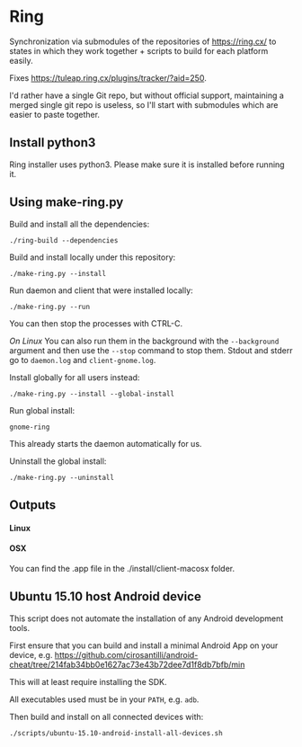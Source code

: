 # Ring

Synchronization via submodules of the repositories of <https://ring.cx/> to states in which they work together + scripts to build for each platform easily.

Fixes <https://tuleap.ring.cx/plugins/tracker/?aid=250>.

I'd rather have a single Git repo, but without official support, maintaining a merged single git repo is useless, so I'll start with submodules which are easier to paste together.

## Install python3

Ring installer uses python3. Please make sure it is installed before running it.

## Using make-ring.py

Build and install all the dependencies:

    ./ring-build --dependencies

Build and install locally under this repository:

    ./make-ring.py --install


Run daemon and client that were installed locally:

    ./make-ring.py --run

You can then stop the processes with CTRL-C.

_On Linux_ You can also run them in the background with the `--background` argument and then use the `--stop` command to stop them.
Stdout and stderr go to `daemon.log` and `client-gnome.log`.

Install globally for all users instead:

    ./make-ring.py --install --global-install

Run global install:

    gnome-ring

This already starts the daemon automatically for us.

Uninstall the global install:

    ./make-ring.py --uninstall

## Outputs

#### Linux

#### OSX

You can find the .app file in the ./install/client-macosx folder.


## Ubuntu 15.10 host Android device

This script does not automate the installation of any Android development tools.

First ensure that you can build and install a minimal Android App on your device, e.g. <https://github.com/cirosantilli/android-cheat/tree/214fab34bb0e1627ac73e43b72dee7d1f8db7bfb/min>

This will at least require installing the SDK.

All executables used must be in your `PATH`, e.g. `adb`.

Then build and install on all connected devices with:

    ./scripts/ubuntu-15.10-android-install-all-devices.sh
